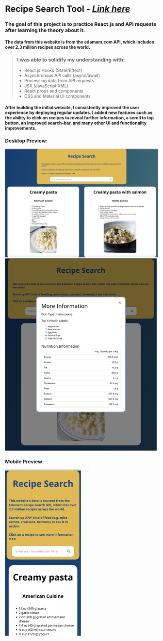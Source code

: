 # **Recipe Search Tool** - [_Link here_](https://recipesearch-api.web.app)

### The goal of this project is to practice React.js and API requests after learning the theory about it. <br>

#### The data from this website is from the edamam.com API, which includes over 2.3 million recipes across the world.

> ### I was able to solidify my understanding with:
>
> - React.js Hooks (State/Effect)
> - Asynchronous API calls (async/await)
> - Processing data from API requests
> - JSX (JavaScript XML)
> - React props and components
> - CSS and Material UI components

#### After building the initial website, I consistently improved the user experience by deploying regular updates. I added new features such as the ability to click on recipes to reveal further information, a scroll to top button, an improved search-bar, and many other UI and functionality improvements.

### Desktop Preview:

<img src="./images/desktop.png" width="750">

<br>

<img src="./images/desktop_modal.png" width="500">

### Mobile Preview:

<img src="./images/mobile.png" width="250">

